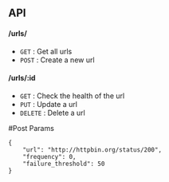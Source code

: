 ## API


#### /urls/
* `GET` : Get all urls
* `POST` : Create a new url

#### /urls/:id
* `GET` : Check the health of the url
* `PUT` : Update a url
* `DELETE` : Delete a url

#Post Params
```
{
    "url": "http://httpbin.org/status/200",
    "frequency": 0,
    "failure_threshold": 50
}
```
